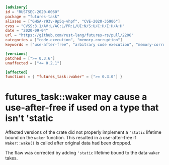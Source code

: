 ```toml
[advisory]
id = "RUSTSEC-2020-0060"
package = "futures-task"
aliases = ["GHSA-r93v-9p5q-vhpf", "CVE-2020-35906"]
cvss = "CVSS:3.1/AV:L/AC:L/PR:L/UI:N/S:U/C:H/I:H/A:H"
date = "2020-09-04"
url = "https://github.com/rust-lang/futures-rs/pull/2206"
categories = ["code-execution", "memory-corruption"]
keywords = ["use-after-free", "arbitrary code execution", "memory-corruption", "memory-management"]

[versions]
patched = [">= 0.3.6"]
unaffected = ["<= 0.2.1"]

[affected]
functions = { "futures_task::waker" = [">= 0.3.0"] }
```

# futures_task::waker may cause a use-after-free if used on a type that isn't 'static

Affected versions of the crate did not properly implement a `'static` lifetime bound on the `waker` function.
This resulted in a use-after-free if `Waker::wake()` is called after original data had been dropped.

The flaw was corrected by adding `'static` lifetime bound to the data `waker` takes.
